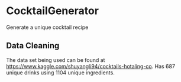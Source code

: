 # CocktailGenerator
Generate a unique cocktail recipe

## Data Cleaning
The data set being used can be found at https://www.kaggle.com/shuyangli94/cocktails-hotaling-co. Has 687 unique drinks using 1104 unique ingredients.
